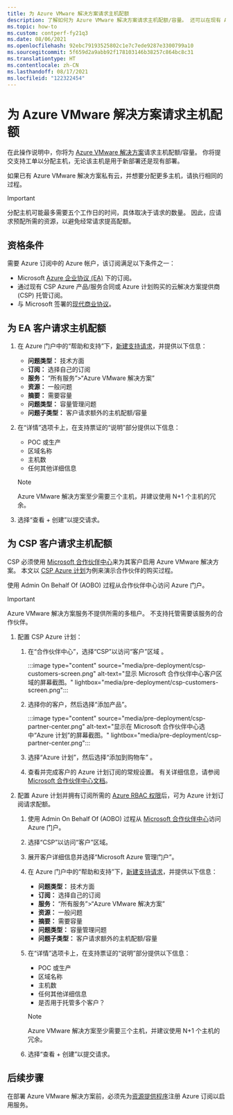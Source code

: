 ```yaml
---
title: 为 Azure VMware 解决方案请求主机配额
description: 了解如何为 Azure VMware 解决方案请求主机配额/容量。 还可以在现有 Azure VMware 解决方案私有云中请求更多主机。
ms.topic: how-to
ms.custom: contperf-fy21q3
ms.date: 08/06/2021
ms.openlocfilehash: 92ebc79193525802c1e7c7ede9287e3300799a10
ms.sourcegitcommit: 5f659d2a9abb92f178103146b38257c864bc8c31
ms.translationtype: HT
ms.contentlocale: zh-CN
ms.lasthandoff: 08/17/2021
ms.locfileid: "122322454"
---
```

# <a name="request-host-quota-for-azure-vmware-solution"></a>为 Azure VMware 解决方案请求主机配额

在此操作说明中，你将为 [Azure VMware 解决方案](introduction.md)请求主机配额/容量。 你将提交支持工单以分配主机，无论该主机是用于新部署还是现有部署。 

如果已有 Azure VMware 解决方案私有云，并想要分配更多主机，请执行相同的过程。

>[!IMPORTANT]
>分配主机可能最多需要五个工作日的时间，具体取决于请求的数量。  因此，应请求预配所需的资源，以避免经常请求提高配额。

## <a name="eligibility-criteria"></a>资格条件

需要 Azure 订阅中的 Azure 帐户，该订阅满足以下条件之一：

- Microsoft [Azure 企业协议 (EA)](../cost-management-billing/manage/ea-portal-agreements.md) 下的订阅。
- 通过现有 CSP Azure 产品/服务合同或 Azure 计划购买的云解决方案提供商 (CSP) 托管订阅。
- 与 Microsoft 签署的[现代商业协议](../cost-management-billing/understand/mca-overview.md)。

## <a name="request-host-quota-for-ea-customers"></a>为 EA 客户请求主机配额

1. 在 Azure 门户中的“帮助和支持”下，[新建支持请求](https://rc.portal.azure.com/#create/Microsoft.Support)，并提供以下信息：
   - **问题类型：** 技术方面
   - **订阅：** 选择自己的订阅
   - **服务：** “所有服务”>“Azure VMware 解决方案”
   - **资源：** 一般问题 
   - **摘要：** 需要容量
   - **问题类型：** 容量管理问题
   - **问题子类型：** 客户请求额外的主机配额/容量

1. 在“详情”选项卡上，在支持票证的“说明”部分提供以下信息：

   - POC 或生产 
   - 区域名称
   - 主机数
   - 任何其他详细信息

   >[!NOTE]
   >Azure VMware 解决方案至少需要三个主机，并建议使用 N+1 个主机的冗余。 

1. 选择“查看 + 创建”以提交请求。


## <a name="request-host-quota-for-csp-customers"></a>为 CSP 客户请求主机配额 

CSP 必须使用 [Microsoft 合作伙伴中心](https://partner.microsoft.com)来为其客户启用 Azure VMware 解决方案。 本文以 [CSP Azure 计划](/partner-center/azure-plan-lp)为例来演示合作伙伴的购买过程。

使用 Admin On Behalf Of (AOBO) 过程从合作伙伴中心访问 Azure 门户。

>[!IMPORTANT] 
>Azure VMware 解决方案服务不提供所需的多租户。 不支持托管需要该服务的合作伙伴。 

1. 配置 CSP Azure 计划：

   1. 在“合作伙伴中心”，选择“CSP”以访问“客户”区域  。
   
      :::image type="content" source="media/pre-deployment/csp-customers-screen.png" alt-text="显示 Microsoft 合作伙伴中心客户区域的屏幕截图。" lightbox="media/pre-deployment/csp-customers-screen.png":::
   
   1. 选择你的客户，然后选择“添加产品”。
   
      :::image type="content" source="media/pre-deployment/csp-partner-center.png" alt-text="显示在 Microsoft 合作伙伴中心选中“Azure 计划”的屏幕截图。" lightbox="media/pre-deployment/csp-partner-center.png":::
   
   1. 选择“Azure 计划”，然后选择“添加到购物车” 。 
   
   1. 查看并完成客户的 Azure 计划订阅的常规设置。 有关详细信息，请参阅 [Microsoft 合作伙伴中心文档](/partner-center/azure-plan-manage)。

1. 配置 Azure 计划并拥有订阅所需的 [Azure RBAC 权限](/partner-center/azure-plan-manage)后，可为 Azure 计划订阅请求配额。 

   1. 使用 Admin On Behalf Of (AOBO) 过程从 [Microsoft 合作伙伴中心](https://partner.microsoft.com)访问 Azure 门户。
   
   1. 选择“CSP”以访问“客户”区域。
   
   1. 展开客户详细信息并选择“Microsoft Azure 管理门户”。
   
   1. 在 Azure 门户中的“帮助和支持”下，[新建支持请求](https://rc.portal.azure.com/#create/Microsoft.Support)，并提供以下信息：
      - **问题类型：** 技术方面
      - **订阅：** 选择自己的订阅
      - **服务：** “所有服务”>“Azure VMware 解决方案”
      - **资源：** 一般问题 
      - **摘要：** 需要容量
      - **问题类型：** 容量管理问题
      - **问题子类型：** 客户请求额外的主机配额/容量
   
   1. 在“详情”选项卡上，在支持票证的“说明”部分提供以下信息：
   
      - POC 或生产 
      - 区域名称
      - 主机数
      - 任何其他详细信息
      - 是否用于托管多个客户？
   
      >[!NOTE]
      >Azure VMware 解决方案至少需要三个主机，并建议使用 N+1 个主机的冗余。 
   
   1. 选择“查看 + 创建”以提交请求。


## <a name="next-steps"></a>后续步骤

在部署 Azure VMware 解决方案前，必须先为[资源提供程序](deploy-azure-vmware-solution.md#register-the-microsoftavs-resource-provider)注册 Azure 订阅以启用服务。   
